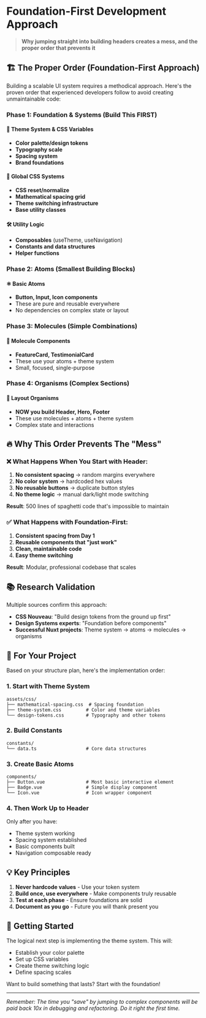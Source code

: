 # Foundation-First Development Approach

> **Why jumping straight into building headers creates a mess, and the proper order that prevents it**

## 🏗️ The Proper Order (Foundation-First Approach)

Building a scalable UI system requires a methodical approach. Here's the proven order that experienced developers follow to avoid creating unmaintainable code:

### Phase 1: Foundation & Systems (Build This FIRST)

#### 🎨 Theme System & CSS Variables
- **Color palette/design tokens**
- **Typography scale**
- **Spacing system**
- **Brand foundations**

#### 📐 Global CSS Systems
- **CSS reset/normalize**
- **Mathematical spacing grid**
- **Theme switching infrastructure**
- **Base utility classes**

#### 🛠️ Utility Logic
- **Composables** (useTheme, useNavigation)
- **Constants and data structures**
- **Helper functions**

### Phase 2: Atoms (Smallest Building Blocks)

#### ⚛️ Basic Atoms
- **Button, Input, Icon components**
- These are pure and reusable everywhere
- No dependencies on complex state or layout

### Phase 3: Molecules (Simple Combinations)

#### 🧬 Molecule Components
- **FeatureCard, TestimonialCard**
- These use your atoms + theme system
- Small, focused, single-purpose

### Phase 4: Organisms (Complex Sections)

#### 🦴 Layout Organisms
- **NOW you build Header, Hero, Footer**
- These use molecules + atoms + theme system
- Complex state and interactions

## 🔥 Why This Order Prevents The "Mess"

### ❌ What Happens When You Start with Header:

1. **No consistent spacing** → random margins everywhere
2. **No color system** → hardcoded hex values
3. **No reusable buttons** → duplicate button styles
4. **No theme logic** → manual dark/light mode switching

**Result**: 500 lines of spaghetti code that's impossible to maintain

### ✅ What Happens with Foundation-First:

1. **Consistent spacing from Day 1**
2. **Reusable components that "just work"**
3. **Clean, maintainable code**
4. **Easy theme switching**

**Result**: Modular, professional codebase that scales

## 📚 Research Validation

Multiple sources confirm this approach:

- **CSS Nouveau**: "Build design tokens from the ground up first"
- **Design Systems experts**: "Foundation before components"
- **Successful Nuxt projects**: Theme system → atoms → molecules → organisms

## 🎯 For Your Project

Based on your structure plan, here's the implementation order:

### 1. Start with Theme System
```
assets/css/
├── mathematical-spacing.css  # Spacing foundation
├── theme-system.css         # Color and theme variables
└── design-tokens.css        # Typography and other tokens
```

### 2. Build Constants
```
constants/
└── data.ts                  # Core data structures
```

### 3. Create Basic Atoms
```
components/
├── Button.vue               # Most basic interactive element
├── Badge.vue                # Simple display component
└── Icon.vue                 # Icon wrapper component
```

### 4. Then Work Up to Header
Only after you have:
- Theme system working
- Spacing system established
- Basic components built
- Navigation composable ready

## 💡 Key Principles

1. **Never hardcode values** - Use your token system
2. **Build once, use everywhere** - Make components truly reusable
3. **Test at each phase** - Ensure foundations are solid
4. **Document as you go** - Future you will thank present you

## 🚀 Getting Started

The logical next step is implementing the theme system. This will:
- Establish your color palette
- Set up CSS variables
- Create theme switching logic
- Define spacing scales

Want to build something that lasts? Start with the foundation!

---

*Remember: The time you "save" by jumping to complex components will be paid back 10x in debugging and refactoring. Do it right the first time.*